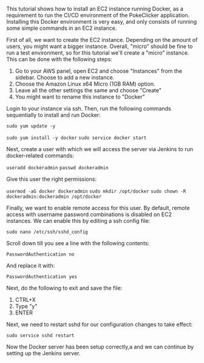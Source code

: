 This tutorial shows how to install an EC2 instance running Docker, as a requirement to run the CI/CD environment of the PokeClicker application. Installing this Docker environment is very easy, and only consists of running some simple commands in an EC2 instance. 

First of all, we want to create the EC2 instance. Depending on the amount of users, you might want a bigger instance. Overall, "micro" should be fine to run a test environment, so for this tutorial we'll create a "micro" instance. This can be done with the following steps:

1. Go to your AWS panel, open EC2 and choose "Instances" from the sidebar. Choose to add a new instance.
2. Choose the Amazon Linux x64 Micro (1GB RAM) option.
3. Leave all the other settings the same and choose "Create"
4. You might want to rename this instance to "Docker"

Login to your instance via ssh. Then, run the following commands sequentially to install and run Docker:

`sudo yum update -y`
 
`sudo yum install -y docker`
`sudo service docker start`

Next, create a user with which we will access the server via Jenkins to run docker-related commands:

`useradd dockeradmin`
`passwd dockeradmin`

Give this user the right permissions:

`usermod -aG docker dockeradmin`
`sudo mkdir /opt/docker`
`sudo chown -R dockeradmin:dockeradmin /opt/docker`

Finally, we want to enable remote access for this user. By default, remote access with username password combinations is disabled on EC2 instances. We can enable this by editing a ssh config file:

`sudo nano /etc/ssh/sshd_config`

Scroll down till you see a line with the following contents:

`PasswordAuthentication no`

And replace it with:

`PasswordAuthentication yes`

Next, do the following to exit and save the file:

1. CTRL+X
2. Type "y"
3. ENTER

Next, we need to restart sshd for our configuration changes to take effect:

`sudo service sshd restart`

Now the Docker server has been setup correctly,a and we can continue by setting up the Jenkins server.
